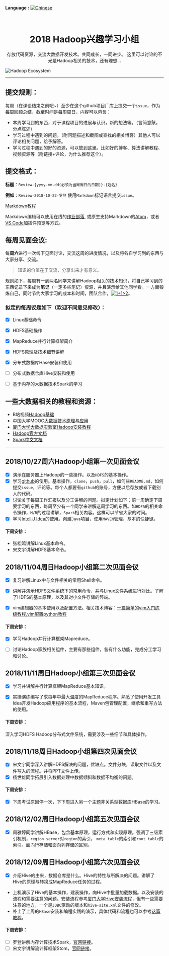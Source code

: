 
**Language :** [![Chinese](https://jaywcjlove.github.io/sb/lang/chinese.svg)](https://github.com/RonDen/2018--Hadoop-/blob/master/README.md)

<br>
<h1 align='center'>2018 Hadoop兴趣学习小组</h1>
<div align='center'>

存放代码资源，交流大数据开发技术。共同成长，一同进步。
这里可以讨论的不光是Hadoop相关的技术，还有理想...
</div>

<img src="https://d1ldz4te4covpm.cloudfront.net/graphics/9781784396688/graphics/3765_02_06.jpg" alt="Hadoop Ecosystem" /> 
<br/>

----

## 提交规则：
每周（在课设结束之前吧~）至少在这个github项目厂库上提交一个`issue`，作为每周回顾总结，截至时间是每周周日，内容可以包含：

- 本周学习到的东西，对于课程项目的进展与认识，新的想法等。（言简意赅，分点陈述）
- 学习过程中遇到的问题。（附问题描述和截图或查找的相关博客）其他人可以评论相关问题，给予解答。
- 学习过程中遇到的好的资源，可以放到这里。比如好的博客、算法讲解教程、视频资源等（附链接+评论，为什么推荐这个）。

## 提交格式：
**标题**：`Review-{yyyy.mm.dd(必须为当周周日的日期)}-{姓名}`

**例如**：`Review-2018-10-22-罗登`
使用`Markdown`标记语言提交`issue`。

[Markdown教程](https://www.zybuluo.com/mdeditor?url=https://www.zybuluo.com/static/editor/md-help.markdown)

Markdown编辑可以使用在线的[作业部落](https://www.zybuluo.com/), 或原生支持Markdown的[Atom](https://atom.io/)，或者[VS Code](https://code.visualstudio.com/)加插件预览等方式。

## 每周见面会议:

每**周六**进行一次线下见面讨论，交流这周的进度情况，以及将各自学习到的东西与大家分享、交流。

> 知识的价值在于交流，分享出来才有意义。


规则如下，每周有一到两名同学来讲解Hadoop相关的技术知识，将自己学习到的东西记录下来成为**笔记**（一定多些笔记）资源，并且演示给其他同学看。一方面锻炼自己，同时节约大家学习的成本和时间，团队合作，<a href="https://www.codecogs.com/eqnedit.php?latex=1&plus;1>2" target="_blank"><img src="https://latex.codecogs.com/gif.latex?1&plus;1>2" title="1+1>2" /></a>。

### 拟定的每周议题如下（欢迎不同意见修改）：


- [x] Linux基础命令
- [x] HDFS基础操作
- [x] MapReduce并行计算框架简介
- [x] HDFS原理及技术细节讲解
- [x] 分布式数据库Hase安装和使用
- [ ] 分布式数据仓库Hive安装和使用
- [ ] 基于内存的大数据技术Spark的学习


## 一些大数据相关的教程和资源：

- B站视频[Hadoop基础](https://www.bilibili.com/video/av15390641)
- 中国大学MOOC[大数据技术原理与应用](https://www.icourse163.org/learn/XMU-1002335004#/learn/announce)
- [厦门大学大数据实验室Hadoop安装教程](http://dblab.xmu.edu.cn/blog/install-hadoop/)
- [Hadoop官方文档](https://hadoop.apache.org/docs/current/)
- [Spark中文文档](http://spark.apachecn.org/)
  
---
  
  ## 2018/10/27周六Hadoop小组第一次见面会议
  
  - [x] 演示在服务器上Hadoop的一些操作。以及`HDFS`的基本操作。
  - [x] 学习[github](http://github.com/)的使用。基本操作，`clone`，`push`，`pull`，如何些`README.md`，如何提交`issue`，评论等。每个人都要有`github`的账号，方便以后存放或者下载别人的代码。
  - [x] 讨论关于每周工作汇报以及分工讲解的问题。拟定计划如下：前一周确定下周要学习的东西，每周至少有一个同学来讲解这周学习的东西。如`HDFA`的相关命令操作，`M/R`的过程讲解，`Spark`相关内容。这样可以节省大家的时间。
  - [x] 学习[IntelliJ Idea](https://www.jetbrains.com/)的使用。创建`Java`项目，使用`MAVEN`管理，基本的快捷键。
  
#### 下周安排：
- 张松鸣讲解Linux基本命令。
- 宋文宇讲解HDFS基本命令。


## 2018/11/04周日Hadoop小组第二次见面会议

- [x] 复习讲解Linux中与文件相关的常用Shell命令。
- [x] 讲解并演示HDFS文件系统下的常用命令，并与Linux文件系统进行对比。了解了HDFS的基本原理，以及其对小文件存储的弊端。
- [x] vim编辑器的基本使用以及配置方法。相关技术博客：[一篇简单的vim入门练级教程](https://coolshell.cn/articles/5426.html),[vim配置python教程](https://segmentfault.com/a/1190000003962806)


#### 下周安排：

- [x] 学习Hadoop并行计算框架Mapreduce。
- [ ] 讨论Hadoop家族相关组件，主要有那些组件，各有什么功能，完成分工学习和讨论。



## 2018/11/11周日Hadoop小组第三次见面会议

- [x] 学习并讲解并行计算框架MapReduce基本知识。
- [x] 实操演练编写了求每年中最大温度的MapReduce程序。熟悉了使用开发工具Idea开发Hadoop应用程序的基本流程，Maven包管理配置，继承和重写方法的使用。


#### 下周安排：
深入学习HDFS Hadoop分布式文件系统，需要涉及一些细节和具体操作。

## 2018/11/18周日Hadoop小组第四次见面会议

- [x] 宋文宇同学深入讲解HDFS解决的问题，优缺点。文件分块，读取文件以及文件写入的流程。并将PPT文件上传。
- [x] 杨世雄同学拓展引入数据处理中数据倾斜和数据不均衡的问题。

#### 下周安排：

- [x] 下周考试原因停一次，下下周进入另一个主题非关系型数据库HBase的学习。

## 2018/12/02周日Hadoop小组第五次见面会议

- [x] 周雅婷同学讲解HBase，包含基本原理，运行方式和实现原理。强调了三级索引机制，`region server`对`region`的索引，
`meta table`的索引和`root table`的索引。面向行存储和面向列存储的区别。



## 2018/12/09周日Hadoop小组第六次见面会议

- [x] 介绍Hive的由来，数据仓库是什么。Hive的特性与所解决的问题。讲解了Hive的原理与转换成MapReduce任务的过程。
- 上机演示了Hive的基本操作，建表操作，向Hive中批量加载数据。以及安装的流程和需要注意的问题。安装流程参考[厦门大学Hive安装流程](http://dblab.xmu.edu.cn/blog/1080-2/#more-1080)，但有一些需要注意的地方，一个是`JDBC`驱动的版本和`hive-site.xml`文件的修改。
- 补上了上周的`HBase`安装和编程实践的演示，具体代码和流程也可以参考[这篇教程](http://dblab.xmu.edu.cn/blog/install-hbase/#more-588)。

#### 下周安排：

- [ ] 罗登讲解内存计算技术Spark，[官网链接](https://spark.apache.org/)。
- [ ] 宋文宇讲解流计算框架Stom，[官网链接](http://storm.apache.org/)。
